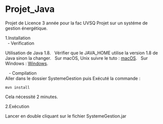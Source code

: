 # Projet_Java

Projet de Licence 3 année pour la fac UVSQ
Projet sur un systéme de gestion énergétique.

1.Installation  
    - Verification  
   
Utilisation de Java 1.8.  
Vérifier que le JAVA_HOME utilise la version 1.8 de Java sinon la changer.  
Sur macOS, Unix suivre le tuto : [macOS](https://www.mkyong.com/java/how-to-set-java_home-environment-variable-on-mac-os-x/).    
Sur Windows : [Windows](https://confluence.atlassian.com/doc/setting-the-java_home-variable-in-windows-8895.html).  

    - Compilation    
Aller dans le dossier SystemeGestion puis Exécuté la commande :
```
mvn install
```
Cela nécessité 2 minutes.  

2.Exécution 
   
Lancer en double cliquant sur le fichier SystemeGestion.jar

